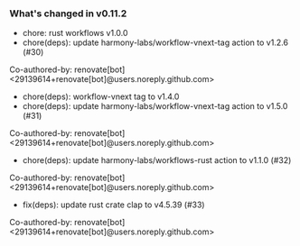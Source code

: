### What's changed in v0.11.2

* chore: rust workflows v1.0.0
* chore(deps): update harmony-labs/workflow-vnext-tag action to v1.2.6 (#30)

Co-authored-by: renovate[bot] <29139614+renovate[bot]@users.noreply.github.com>
* chore(deps): workflow-vnext tag to v1.4.0
* chore(deps): update harmony-labs/workflow-vnext-tag action to v1.5.0 (#31)

Co-authored-by: renovate[bot] <29139614+renovate[bot]@users.noreply.github.com>
* chore(deps): update harmony-labs/workflows-rust action to v1.1.0 (#32)

Co-authored-by: renovate[bot] <29139614+renovate[bot]@users.noreply.github.com>
* fix(deps): update rust crate clap to v4.5.39 (#33)

Co-authored-by: renovate[bot] <29139614+renovate[bot]@users.noreply.github.com>
